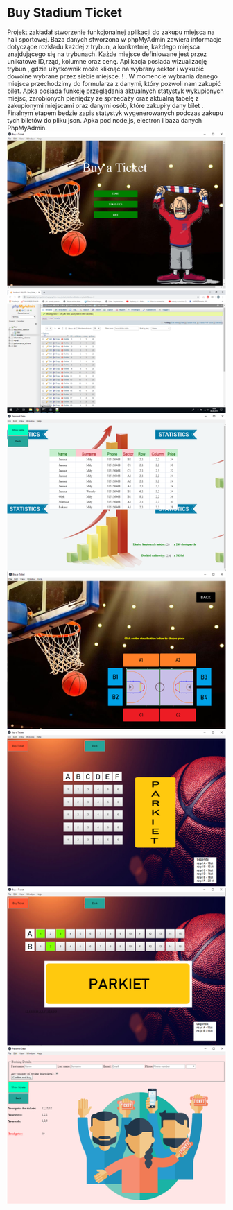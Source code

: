 # Buy Stadium Ticket

Projekt zakładał stworzenie funkcjonalnej aplikacji do zakupu miejsca na hali sportowej. Baza danych stworzona w phpMyAdmin zawiera informacje dotyczące rozkładu każdej z trybun, a konkretnie, każdego miejsca znajdującego się na trybunach. Każde miejsce definiowane jest przez unikatowe ID,rząd, kolumne oraz cenę. 
Aplikacja posiada wizualizację trybun  , gdzie użytkownik może kliknąć na wybrany sektor i wykupić dowolne wybrane przez siebie miejsce. ! . W momencie wybrania danego miejsca przechodzimy do formularza z danymi, który pozwoli nam zakupić bilet.   Apka posiada funkcję przeglądania aktualnych statystyk wykupionych miejsc, zarobionych pieniędzy ze sprzedaży oraz aktualną tabelę z zakupionymi miejscami oraz danymi osób, które zakupiły dany bilet . Finalnym etapem będzie zapis statystyk wygenerowanych podczas zakupu tych biletów do pliku json. Apka pod node.js, electron i baza danych PhpMyAdmin.  ![](screenshots/main_window.png) ![](screenshots/phpmyadmin.png) ![](screenshots/table.png) ![](screenshots/visualisation.png) ![](screenshots/buy_ticket1.png) ![](screenshots/buy_ticket.png) ![](screenshots/personalData.png)
